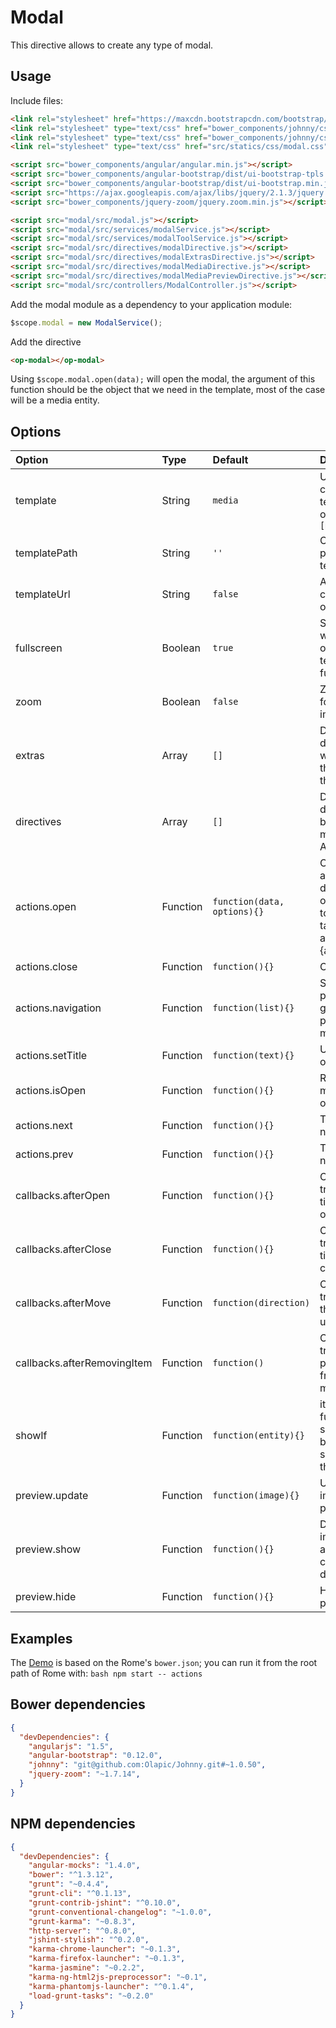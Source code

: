 # Modal
This directive allows to create any type of modal.

## Usage
Include files:

```HTML
<link rel="stylesheet" href="https://maxcdn.bootstrapcdn.com/bootstrap/3.1.1/css/bootstrap.min.css"/>
<link rel="stylesheet" type="text/css" href="bower_components/johnny/css/olapic.bootstrap.css"/>
<link rel="stylesheet" type="text/css" href="bower_components/johnny/css/olapic-icons.css"/>
<link rel="stylesheet" type="text/css" href="src/statics/css/modal.css"/>
```

```HTML
<script src="bower_components/angular/angular.min.js"></script>
<script src="bower_components/angular-bootstrap/dist/ui-bootstrap-tpls.min.js"></script>
<script src="bower_components/angular-bootstrap/dist/ui-bootstrap.min.js"></script>
<script src="https://ajax.googleapis.com/ajax/libs/jquery/2.1.3/jquery.min.js"></script>
<script src="bower_components/jquery-zoom/jquery.zoom.min.js"></script>

<script src="modal/src/modal.js"></script>
<script src="modal/src/services/modalService.js"></script>
<script src="modal/src/services/modalToolService.js"></script>
<script src="modal/src/directives/modalDirective.js"></script>
<script src="modal/src/directives/modalExtrasDirective.js"></script>
<script src="modal/src/directives/modalMediaDirective.js"></script>
<script src="modal/src/directives/modalMediaPreviewDirective.js"></script>
<script src="modal/src/controllers/ModalController.js"></script>
```

Add the modal module as a dependency to your application module:

```JavaScript
$scope.modal = new ModalService();
```

Add the directive

```HTML
<op-modal></op-modal>
```

Using `$scope.modal.open(data);` will open the modal, the argument of this function should be the object that we need in the template, most of the case will be a media entity.

## Options

| Option                      | Type     | Default                         | Description                                                                                                                    |
| :------                     | :----    | :------                         | :----------                                                                                                                    |
| template                    | String   | ```media```                     | Use one of the created templates, the options are ```[media, text]```                                                          |
| templatePath                | String   | ```''```                        | Change the base path of the template                                                                                           |
| templateUrl                 | String   | ```false```                     | Allow to consume your own templates                                                                                            |
| fullscreen                  | Boolean  | ```true```                      | Set if the modal will be fullscreen or not, the media template is fullscreen                                                   |
| zoom                        | Boolean  | ```false```                     | Zoom on hover for the main image                                                                                               |
| extras                      | Array    | ```[]```                        | Define all the directives that we want to use in the right side of the modal                                                   |
| directives                  | Array    | ```[]```                        | Define a list of directive that will be used in the modal. Eg. Actions                                                         |
| actions.open                | Function | ```function(data, options){}``` | Open the modal, as parameter the data object. options.activeTab to open with a tab index already active (e.g., {activeTab: 1}) |
| actions.close               | Function | ```function(){}```              | Close the modal                                                                                                                |
| actions.navigation          | Function | ```function(list){}```          | Set the list of photos to generate the pagination in the modal                                                                 |
| actions.setTitle            | Function | ```function(text){}```          | Update the title of the Modal                                                                                                  |
| actions.isOpen              | Function | ```function(){}```              | Return if the modal is opened or not                                                                                           |
| actions.next                | Function | ```function(){}```              | Trigger the next navigation                                                                                                    |
| actions.prev                | Function | ```function(){}```              | Trigger the prev navigation                                                                                                    |
| callbacks.afterOpen         | Function | ```function(){}```              | Callback triggered each time the open is open                                                                                  |
| callbacks.afterClose        | Function | ```function(){}```              | Callback triggered each time the modal is closed                                                                               |
| callbacks.afterMove         | Function | ```function(direction)```       | Callback triggered when the navigation is used                                                                                 |
| callbacks.afterRemovingItem | Function | ```function()```                | Callback triggered when a photo is removed from the bulk modal                                                                 |
| showIf                      | Function | ```function(entity){}```        | it's an optional function. It should return a boolean for showing/hidding the tab                                              |
| preview.update              | Function | ```function(image){}```         | Updating the image of the preview                                                                                              |
| preview.show                | Function | ```function(){}```              | Display the image preview and hide the current media detail                                                                    |
| preview.hide                | Function | ```function(){}```              | Hide the image preview                                                                                                         |

## Examples

The [Demo](demo/actions.html) is based on the Rome's ``bower.json``; you can run it from the root path of Rome with:
``bash
npm start -- actions
``

## Bower dependencies
```json
{
  "devDependencies": {
    "angularjs": "1.5",
    "angular-bootstrap": "0.12.0",
    "johnny": "git@github.com:Olapic/Johnny.git#~1.0.50",
    "jquery-zoom": "~1.7.14",
  }
}
```

## NPM dependencies
```json
{
  "devDependencies": {
    "angular-mocks": "1.4.0",
    "bower": "^1.3.12",
    "grunt": "~0.4.4",
    "grunt-cli": "^0.1.13",
    "grunt-contrib-jshint": "^0.10.0",
    "grunt-conventional-changelog": "~1.0.0",
    "grunt-karma": "~0.8.3",
    "http-server": "^0.8.0",
    "jshint-stylish": "^0.2.0",
    "karma-chrome-launcher": "~0.1.3",
    "karma-firefox-launcher": "~0.1.3",
    "karma-jasmine": "~0.2.2",
    "karma-ng-html2js-preprocessor": "~0.1",
    "karma-phantomjs-launcher": "^0.1.4",
    "load-grunt-tasks": "~0.2.0"
  }
}

```
